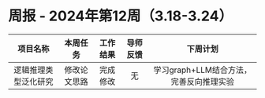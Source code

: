 # 周报 - 2024年第12周（3.18-3.24）


|  项目名称  | 本周任务 | 工作结果 | 导师反馈 |  下周计划| 
|:----------:|:--------:|:--------:|:--------:|:--------:|
|     逻辑推理类型泛化研究    | 修改论文思路    | 完成修改     |   无    |    学习graph+LLM结合方法，完善反向推理实验  |


